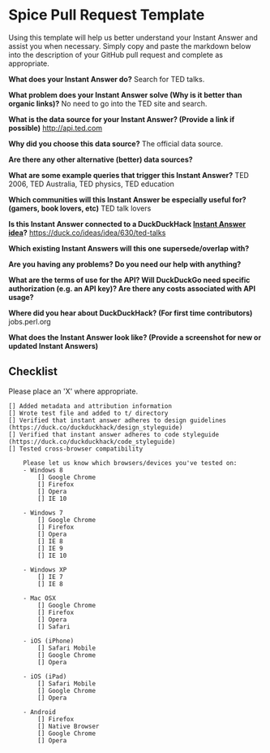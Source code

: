 # Spice Pull Request Template

Using this template will help us better understand your Instant Answer and assist you when necessary.  Simply copy and paste the markdown below into the description of your GitHub pull request and complete as appropriate.

**What does your Instant Answer do?**
Search for TED talks.

**What problem does your Instant Answer solve (Why is it better than organic links)?**
No need to go into the TED site and search.

**What is the data source for your Instant Answer? (Provide a link if possible)**
http://api.ted.com

**Why did you choose this data source?**
The official data source.

**Are there any other alternative (better) data sources?**


**What are some example queries that trigger this Instant Answer?**
TED 2006, TED Australia, TED physics, TED education

**Which communities will this Instant Answer be especially useful for? (gamers, book lovers, etc)**
TED talk lovers

**Is this Instant Answer connected to a DuckDuckHack [Instant Answer idea](https://duck.co/ideas)?**
https://duck.co/ideas/idea/630/ted-talks

**Which existing Instant Answers will this one supersede/overlap with?**


**Are you having any problems? Do you need our help with anything?**


**What are the terms of use for the API? Will DuckDuckGo need specific authorization (e.g. an API key)? Are there any costs associated with API usage?**


**Where did you hear about DuckDuckHack? (For first time contributors)**
jobs.perl.org

**What does the Instant Answer look like? (Provide a screenshot for new or updated Instant Answers)**


## Checklist
Please place an 'X' where appropriate.

```
[] Added metadata and attribution information
[] Wrote test file and added to t/ directory
[] Verified that instant answer adheres to design guidelines (https://duck.co/duckduckhack/design_styleguide)
[] Verified that instant answer adheres to code styleguide (https://duck.co/duckduckhack/code_styleguide)
[] Tested cross-browser compatibility

    Please let us know which browsers/devices you've tested on:
    - Windows 8
        [] Google Chrome
        [] Firefox
        [] Opera
        [] IE 10

    - Windows 7
        [] Google Chrome
        [] Firefox
        [] Opera
        [] IE 8
        [] IE 9
        [] IE 10

    - Windows XP
        [] IE 7
        [] IE 8

    - Mac OSX
        [] Google Chrome
        [] Firefox
        [] Opera
        [] Safari

    - iOS (iPhone)
        [] Safari Mobile
        [] Google Chrome
        [] Opera

    - iOS (iPad)
        [] Safari Mobile
        [] Google Chrome
        [] Opera

    - Android
        [] Firefox
        [] Native Browser
        [] Google Chrome
        [] Opera
```
